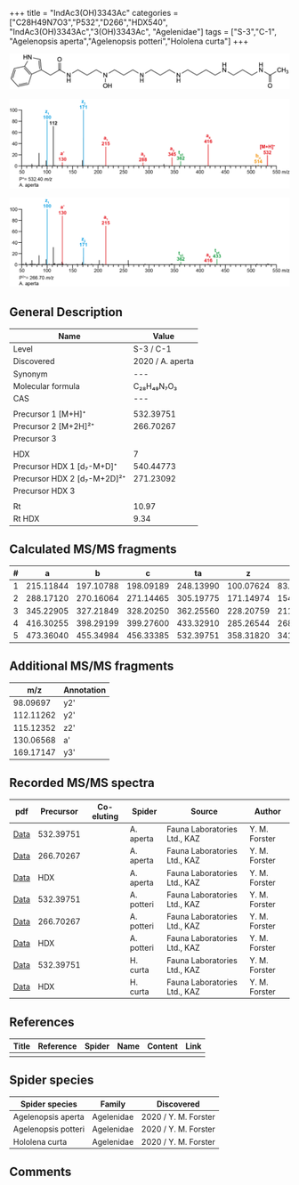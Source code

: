 +++
title = "IndAc3(OH)3343Ac"
categories = ["C28H49N7O3","P532","D266","HDX540",
"IndAc3(OH)3343Ac","3(OH)3343Ac",
"Agelenidae"]
tags = ["S-3","C-1",
"Agelenopsis aperta","Agelenopsis potteri","Hololena curta"]
+++

![](/img/IndAc3(OH)3343Ac.png)

![](/img_MSMS/532_IndAc3(OH)3343Ac_Aa.png?classes=border)

![](/img_MSMS/532_IndAc3(OH)3343Ac_Aa_2.png?classes=border)

## General Description

| Name                        | Value            |
|-----------------------------|------------------|
| Level                       | S-3 / C-1               |
| Discovered                  | 2020 / A. aperta |
| Synonym                     | ---              |
| Molecular formula           | C₂₈H₄₉N₇O₃       |
| CAS                         | ---              |
|                             |                  |
| Precursor 1 [M+H]⁺          | 532.39751        |
| Precursor 2 [M+2H]²⁺        | 266.70267        |
| Precursor 3                 |                  |
|                             |                  |
| HDX                         | 7                |
| Precursor HDX 1 [d₇-M+D]⁺   | 540.44773        |
| Precursor HDX 2 [d₇-M+2D]²⁺ | 271.23092        |
| Precursor HDX 3             |                  |
|                             |                  |
| Rt                          | 10.97            |
| Rt HDX                      | 9.34             |

## Calculated MS/MS fragments

| # | a         | b         | c         | ta        | z         | y         | tz        |
|---|-----------|-----------|-----------|-----------|-----------|-----------|-----------|
| 1 | 215.11844 | 197.10788 | 198.09189 | 248.13990 | 100.07624 | 83.04969  | 117.10279 |
| 2 | 288.17120 | 270.16064 | 271.14465 | 305.19775 | 171.14974 | 154.12319 | 188.17629 |
| 3 | 345.22905 | 327.21849 | 328.20250 | 362.25560 | 228.20759 | 211.18104 | 245.23414 |
| 4 | 416.30255 | 398.29199 | 399.27600 | 433.32910 | 285.26544 | 268.23889 | 318.28690 |
| 5 | 473.36040 | 455.34984 | 456.33385 | 532.39751 | 358.31820 | 341.29165 | 375.34475 |

## Additional MS/MS fragments

| m/z       | Annotation |
|-----------|------------|
| 98.09697  | y2'        |
| 112.11262 | y2'        |
| 115.12352 | z2'        |
| 130.06568 | a'         |
| 169.17147 | y3'        |

## Recorded MS/MS spectra

| pdf                                                   | Precursor | Co-eluting | Spider    | Source                       | Author        |
|-------------------------------------------------------|-----------|------------|-----------|------------------------------|---------------|
| [Data](/pdf/A-aperta/532_IndAc3(OH)3343Ac_Aa.pdf)     | 532.39751 |            | A. aperta | Fauna Laboratories Ltd., KAZ | Y. M. Forster |
| [Data](/pdf/A-aperta/532_IndAc3(OH)3343Ac_Aa_2.pdf)   | 266.70267 |            | A. aperta | Fauna Laboratories Ltd., KAZ | Y. M. Forster |
| [Data](/pdf/A-aperta/532_IndAc3(OH)3343Ac_Aa_HDX.pdf) | HDX       |            | A. aperta | Fauna Laboratories Ltd., KAZ | Y. M. Forster |
| [Data](/pdf/A-potteri/532_IndAc3(OH)3343Ac_Ap.pdf) | 532.39751 |           | A. potteri | Fauna Laboratories Ltd., KAZ | Y. M. Forster |
| [Data](/pdf/A-potteri/532_IndAc3(OH)3343Ac_Ap_2.pdf) | 266.70267 |           | A. potteri | Fauna Laboratories Ltd., KAZ | Y. M. Forster |
| [Data](/pdf/A-potteri/532_IndAc3(OH)3343Ac_Ap_HDX.pdf) | HDX |           | A. potteri | Fauna Laboratories Ltd., KAZ | Y. M. Forster |
| [Data](/pdf/H-curta/532_IndAc3(OH)3343Ac_Hc.pdf) | 532.39751 |           | H. curta | Fauna Laboratories Ltd., KAZ | Y. M. Forster |
| [Data](/pdf/H-curta/532_IndAc3(OH)3343Ac_Hc_HDX.pdf) | HDX |           | H. curta | Fauna Laboratories Ltd., KAZ | Y. M. Forster |

## References

| Title     | Reference   | Spider    | Name   | Content  | Link |
|-----------|-------------|-----------|--------|----------|-----|
|           |             |           |        |          |     |

## Spider species

| Spider species     | Family     | Discovered           |
|--------------------|------------|----------------------|
| Agelenopsis aperta | Agelenidae | 2020 / Y. M. Forster |
| Agelenopsis potteri | Agelenidae | 2020 / Y. M. Forster |
| Hololena curta | Agelenidae | 2020 / Y. M. Forster |

## Comments